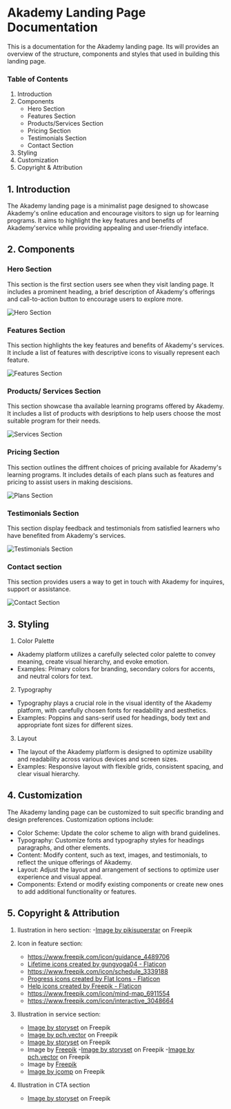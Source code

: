 # Akademy Landing Page Documentation
This is a documentation for the Akademy landing page. Its will provides an overview of the structure, components and styles that used in building this landing page.

### Table of Contents
1. Introduction
2. Components
   - Hero Section
   - Features Section
   - Products/Services Section
   - Pricing Section
   - Testimonials Section
   - Contact Section
3. Styling
4. Customization
5. Copyright & Attribution

## 1. Introduction
The Akademy landing page is a minimalist page designed to showcase Akademy's online education and encourage visitors to sign up for learning programs. It aims to highlight the key features and benefits of Akademy'service while providing appealing and user-friendly inteface.

## 2. Components
### Hero Section
This section is the first section users see when they visit landing page.
It includes a prominent heading, a brief description of Akademy's offerings and call-to-action button to encourage users to explore more.

![Hero Section](images-dp/hero-section.png)

### Features Section
This section highlights the key features and benefits of Akademy's services. It include a list of features with descriptive icons to visually represent each feature.

![Features Section](images-dp/Features-section.png)

### Products/ Services Section
This section showcase tha available learning programs offered by Akademy. It includes a list of products with desriptions to help users choose the most suitable program for their needs.

![Services Section](images-dp/services-section.png)

### Pricing Section
This section outlines the diffrent choices of pricing available for Akademy's learning programs. It includes details of each plans such as features and pricing to assist users in making descisions.

![Plans Section](images-dp/plans-section.png)

### Testimonials Section
This section display feedback and testimonials from satisfied learners who have benefited from Akademy's services.

![Testimonials Section](images-dp/testimony-section.png)

### Contact section
This section provides users a way to get in touch with Akademy for inquires, support or assistance. 

![Contact Section](images-dp/contact-section.png)

## 3. Styling
1. Color Palette
- Akademy platform utilizes a carefully selected color palette to convey meaning, create visual hierarchy, and evoke emotion.
- Examples: Primary colors for branding, secondary colors for accents, and neutral colors for text.

2. Typography
- Typography plays a crucial role in the visual identity of the Akademy platform, with carefully chosen fonts for readability and aesthetics.
- Examples: Poppins and sans-serif used for headings, body text and appropriate font sizes for different sizes.

3. Layout
- The layout of the Akademy platform is designed to optimize usability and readability across various devices and screen sizes.
- Examples: Responsive layout with flexible grids, consistent spacing, and clear visual hierarchy.

## 4. Customization
The Akademy landing page can be customized to suit specific branding and design preferences. Customization options include:

- Color Scheme: Update the color scheme to align with brand guidelines.
- Typography: Customize fonts and typography styles for headings    paragraphs, and other elements.
- Content: Modify content, such as text, images, and testimonials, to reflect the unique offerings of Akademy.
- Layout: Adjust the layout and arrangement of sections to optimize user experience and visual appeal.
- Components: Extend or modify existing components or create new ones to add additional functionality or features.

## 5. Copyright & Attribution
1. Ilustration in hero section:
   -<a href="https://www.freepik.com/free-vector/gradient-poetry-illustration_23309611.htm#page=3&position=22&from_view=search&track=ais&uuid=37789113-2e18-465e-b1eb-363fd210eb4e">Image by pikisuperstar</a> on Freepik
   
2. Icon in feature section:
   - https://www.freepik.com/icon/guidance_4489706
   - <a href="https://www.flaticon.com/free-icons/lifetime" title="lifetime icons">Lifetime icons created by gungyoga04 - Flaticon</a>
   - https://www.freepik.com/icon/schedule_3339188
   - <a href="https://www.flaticon.com/free-icons/progress" title="progress icons">Progress icons created by Flat Icons - Flaticon</a>
   - <a href="https://www.flaticon.com/free-icons/help" title="help icons">Help icons created by Freepik - Flaticon</a>
   - https://www.freepik.com/icon/mind-map_6911554
   - https://www.freepik.com/icon/interactive_3048664
  
   
3. Illustration in service section:
    - <a href="https://www.freepik.com/free-vector/conference-speaker-concept-illustration_8691156.htm">Image by storyset</a> on Freepik
   - <a href="https://www.freepik.com/free-vector/tiny-screenwriter-sitting-retro-typewriter-thinking-screenplay-while-paper-drafts-flying-around-author_12291308.htm">Image by pch.vector</a> on Freepik
   - <a href="https://www.freepik.com/free-vector/partnership-concept-illustration_14206137.htm">Image by storyset</a> on Freepik
   - Image by <a href="https://www.freepik.com/free-vector/hand-drawn-positive-working-environment-illustration_172779846.htm">Freepik</a>
   -<a href="https://www.freepik.com/free-vector/design-inspiration-concept-illustration_10801344.htm">Image by storyset</a> on Freepik
   -<a href="https://www.freepik.com/free-vector/happy-woman-chatting-with-friends-online_12291106.htm">Image by pch.vector</a> on Freepik
   - Image by <a href="https://www.freepik.com/free-vector/hand-drawn-time-management-concept_12063412.htm">Freepik</a>
   - <a href="https://www.freepik.com/free-vector/woman-standing-thinking-get-idea_20822856.htm#query=personality%20development&position=7&from_view=keyword&track=ais&uuid=4a807e19-f509-42d8-8414-5e9e7ebd4b8d">Image by jcomp</a> on Freepik
     
4. Illustration in CTA section
   - <a href="https://www.freepik.com/free-vector/knowledge-concept-illustration_9793214.htm">Image by storyset</a> on Freepik








